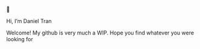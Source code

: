 👋 

Hi, I’m Daniel Tran

Welcome! My github is very much a WIP. Hope you find whatever you were looking for

